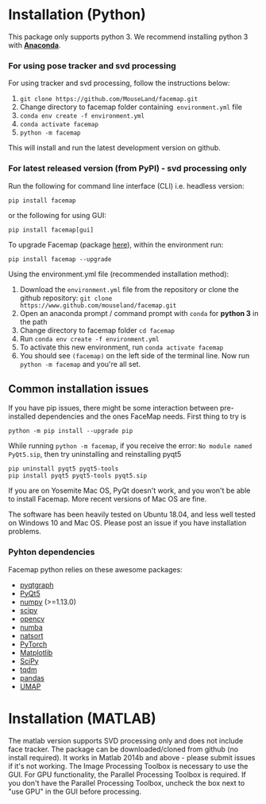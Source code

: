 # Installation (Python)

This package only supports python 3. We recommend installing python 3 with **[Anaconda](https://www.anaconda.com/download/)**.


### For using pose tracker and svd processing
For using tracker and svd processing, follow the instructions below:

1. `git clone https://github.com/MouseLand/facemap.git`
2. Change directory to facemap folder containing` environment.yml` file
3. `conda env create -f environment.yml`
4. `conda activate facemap`
5. `python -m facemap`

This will install and run the latest development version on github.

### For latest released version (from PyPI) - svd processing only

Run the following for command line interface (CLI) i.e. headless version:
~~~
pip install facemap
~~~
or the following for using GUI:
~~~~
pip install facemap[gui]
~~~~

To upgrade Facemap (package [here](https://pypi.org/project/facemap/)), within the environment run:
~~~~
pip install facemap --upgrade
~~~~

Using the environment.yml file (recommended installation method):

1. Download the `environment.yml` file from the repository or clone the github repository: `git clone https://www.github.com/mouseland/facemap.git`
2. Open an anaconda prompt / command prompt with `conda` for **python 3** in the path
3. Change directory to facemap folder `cd facemap`
4. Run `conda env create -f environment.yml`
5. To activate this new environment, run `conda activate facemap`
6. You should see `(facemap)` on the left side of the terminal line. Now run `python -m facemap` and you're all set.

## Common installation issues

If you have pip issues, there might be some interaction between pre-installed dependencies and the ones FaceMap needs. First thing to try is
~~~~
python -m pip install --upgrade pip
~~~~

While running `python -m facemap`, if you receive the error: `No module named PyQt5.sip`, then try uninstalling and reinstalling pyqt5
~~~
pip uninstall pyqt5 pyqt5-tools
pip install pyqt5 pyqt5-tools pyqt5.sip
~~~

If you are on Yosemite Mac OS, PyQt doesn't work, and you won't be able to install Facemap. More recent versions of Mac OS are fine.

The software has been heavily tested on Ubuntu 18.04, and less well tested on Windows 10 and Mac OS. Please post an issue if you have installation problems.

### Pyhton dependencies

Facemap python relies on these awesome packages:
- [pyqtgraph](http://pyqtgraph.org/)
- [PyQt5](http://pyqt.sourceforge.net/Docs/PyQt5/)
- [numpy](http://www.numpy.org/) (>=1.13.0)
- [scipy](https://www.scipy.org/)
- [opencv](https://opencv.org/)
- [numba](http://numba.pydata.org/numba-doc/latest/user/5minguide.html)
- [natsort](https://natsort.readthedocs.io/en/master/)
- [PyTorch](https://pytorch.org)
- [Matplotlib](https://matplotlib.org)
- [SciPy](https://scipy.org)
- [tqdm](https://tqdm.github.io)
- [pandas](https://pandas.pydata.org)
- [UMAP](https://umap-learn.readthedocs.io/en/latest/)


# Installation (MATLAB)

The matlab version supports SVD processing only and does not include face tracker. The package can be downloaded/cloned from github (no install required). It works in Matlab 2014b and above - please submit issues if it's not working. The Image Processing Toolbox is necessary to use the GUI. For GPU functionality, the Parallel Processing Toolbox is required. If you don't have the Parallel Processing Toolbox, uncheck the box next to "use GPU" in the GUI before processing.